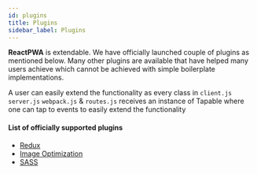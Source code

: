 ```yaml
---
id: plugins
title: Plugins
sidebar_label: Plugins
---
```


**ReactPWA** is extendable. We have officially launched couple of plugins as mentioned below. Many other plugins are available 
that have helped many users achieve which cannot be achieved with simple boilerplate implementations.

A user can easily extend the functionality as every class in `client.js` `server.js` `webpack.js` & `routes.js` receives an instance of Tapable 
where one can tap to events to easily extend the functionality

#### List of officially supported plugins
  - [Redux](plugin-redux.md)
  - [Image Optimization](plugin-image-optimization.md)
  - [SASS](plugin-sass.md)


<script async src="//pagead2.googlesyndication.com/pagead/js/adsbygoogle.js"></script>
<ins class="adsbygoogle"
     style="display:block"
     data-ad-client="ca-pub-7586505628408924"
     data-ad-slot="5652642939"
     data-ad-format="auto"></ins>
<script>
(adsbygoogle = window.adsbygoogle || []).push({});
</script>  

<script src="https://codefund.io/scripts/fefc6de5-a0ce-46e8-a15d-f43733b5b454/embed.js"></script>
<div id="codefund_ad"></div>
